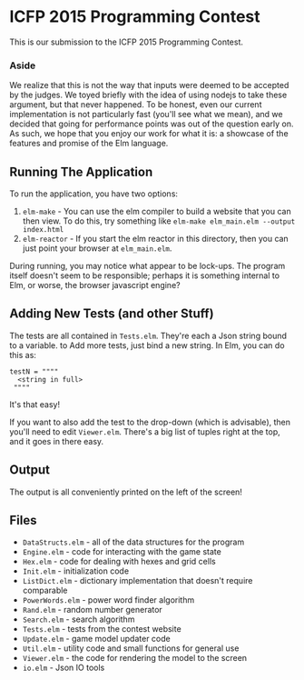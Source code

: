 # ICFP 2015 Programming Contest

This is our submission to the ICFP 2015 Programming Contest. 

### Aside

We realize that this is not the way that inputs were deemed to be accepted by
the judges. We toyed briefly with the idea of using nodejs to take these
argument, but that never happened. To be honest, even our current implementation
is not particularly fast (you'll see what we mean), and we decided that going for
performance points was out of the question early on. As such, we hope that you
enjoy our work for what it is: a showcase of the features and promise of the
Elm language.

## Running The Application

To run the application, you have two options:

1. `elm-make` - You can use the elm compiler to build a website that you can then
    view. To do this, try something like `elm-make elm_main.elm --output index.html`
2. `elm-reactor` - If you start the elm reactor in this directory, then you can
   just point your browser at `elm_main.elm`.

During running, you may notice what appear to be lock-ups. The program itself
doesn't seem to be responsible; perhaps it is something internal to Elm, or
worse, the browser javascript engine?

## Adding New Tests (and other Stuff)

The tests are all contained in `Tests.elm`. They're each a Json string bound to a
variable. to Add more tests, just bind a new string. In Elm, you can do this
as:

    testN = """"
      <string in full>
     """"

It's that easy!

If you want to also add the test to the drop-down (which is advisable),
then you'll need to edit `Viewer.elm`. There's a big list of tuples right at the
top, and it goes in there easy.

## Output

The output is all conveniently printed on the left of the screen!

## Files

- `DataStructs.elm` - all of the data structures for the program
- `Engine.elm` - code for interacting with the game state
- `Hex.elm` - code for dealing with hexes and grid cells
- `Init.elm` - initialization code
- `ListDict.elm` - dictionary implementation that doesn't require comparable
- `PowerWords.elm` - power word finder algorithm
- `Rand.elm` - random number generator 
- `Search.elm` - search algorithm
- `Tests.elm` - tests from the contest website
- `Update.elm` - game model updater code 
- `Util.elm` - utility code and small functions for general use
- `Viewer.elm` - the code for rendering the model to the screen
- `io.elm` - Json IO tools 

